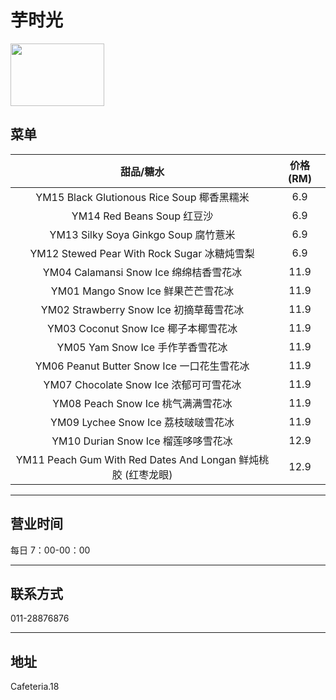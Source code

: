 # 芋时光

<img src="https://img.xmummap.com/ly3_yu_logo.webp" width="150" height="100" >

## 菜单

|                          甜品/糖水                           | 价格 (RM) |
| :----------------------------------------------------------: | :-------: |
|          YM15 Black Glutionous Rice Soup 椰香黑糯米          |    6.9    |
|                  YM14 Red Beans Soup 红豆沙                  |    6.9    |
|             YM13 Silky Soya Ginkgo Soup 腐竹薏米             |    6.9    |
|         YM12 Stewed Pear With Rock Sugar 冰糖炖雪梨          |    6.9    |
|            YM04 Calamansi Snow Ice 绵绵桔香雪花冰            |   11.9    |
|              YM01 Mango Snow Ice 鲜果芒芒雪花冰              |   11.9    |
|           YM02 Strawberry Snow Ice 初摘草莓雪花冰            |   11.9    |
|             YM03 Coconut Snow Ice 椰子本椰雪花冰             |   11.9    |
|               YM05 Yam Snow Ice 手作芋香雪花冰               |   11.9    |
|          YM06 Peanut Butter Snow Ice 一口花生雪花冰          |   11.9    |
|            YM07 Chocolate Snow Ice 浓郁可可雪花冰            |   11.9    |
|              YM08 Peach Snow Ice 桃气满满雪花冰              |   11.9    |
|             YM09 Lychee Snow Ice 荔枝啵啵雪花冰              |   11.9    |
|             YM10 Durian Snow Ice 榴莲哆哆雪花冰              |   12.9    |
| YM11 Peach Gum With Red Dates And Longan 鲜炖桃胶 (红枣龙眼) |   12.9    |

---

## 营业时间

每日 7：00-00：00

---

## 联系方式

011-28876876

---

## 地址

Cafeteria.18
